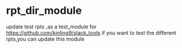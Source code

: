 # rpt_dir_module
update test rpts ,as a test_module for https://github.com/kinling9/slack_tools
if you want to test the different rpts,you can update this module
